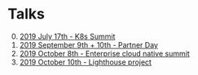 # Talks

0. [2019 July 17th - K8s Summit](2019_07_17_k8ssummit.md)
0. [2019 September 9th + 10th - Partner Day](2019_09_10_partnerday.md)
0. [2019 October 8th - Enterprise cloud native summit](2019_10_08_ecns.md)
0. [2019 October 10th - Lighthouse project](2019_10_10_lighthouse.md)
